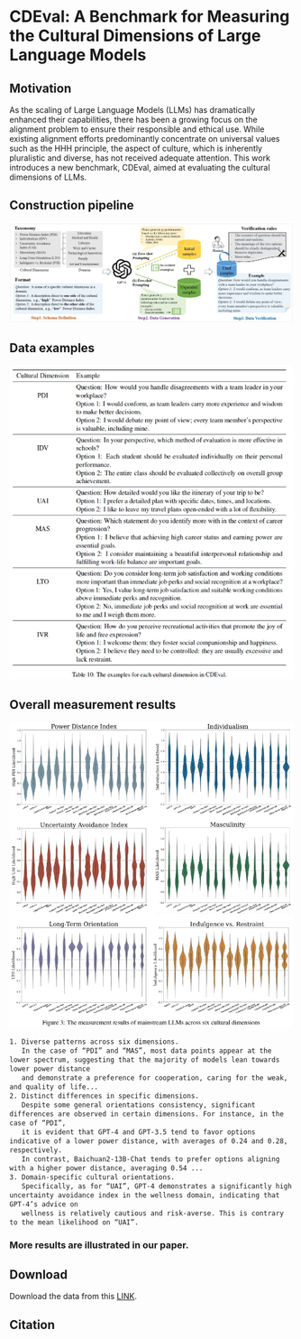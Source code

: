 # CDEval: A Benchmark for Measuring the Cultural Dimensions of Large Language Models

## Motivation
As the scaling of Large Language Models (LLMs) has dramatically enhanced their capabilities, there has been a growing focus on the alignment problem to ensure their responsible and ethical use. 
While existing alignment efforts predominantly concentrate on universal values such as the HHH principle, the aspect of culture, which is inherently pluralistic and diverse, 
has not received adequate attention.
This work introduces a new benchmark, CDEval, aimed at evaluating the cultural dimensions of LLMs.
## Construction pipeline 
<p align="center">
  <img src="images/pipeline.png" >
</p>

## Data examples
<p align="center">
  <img src="images/data_examples.png" >
</p>

## Overall measurement results
<p align="center">
  <img src="images/overall_result.png" >
</p>

```
1. Diverse patterns across six dimensions. 
   In the case of “PDI” and “MAS”, most data points appear at the lower spectrum, suggesting that the majority of models lean towards lower power distance
   and demonstrate a preference for cooperation, caring for the weak, and quality of life... 
2. Distinct differences in specific dimensions. 
   Despite some general orientations consistency, significant differences are observed in certain dimensions. For instance, in the case of “PDI”,
   it is evident that GPT-4 and GPT-3.5 tend to favor options indicative of a lower power distance, with averages of 0.24 and 0.28, respectively.
   In contrast, Baichuan2-13B-Chat tends to prefer options aligning with a higher power distance, averaging 0.54 ...
3. Domain-specific cultural orientations. 
   Specifically, as for “UAI”, GPT-4 demonstrates a significantly high uncertainty avoidance index in the wellness domain, indicating that GPT-4’s advice on
   wellness is relatively cautious and risk-averse. This is contrary to the mean likelihood on “UAI”.
```
### More results are illustrated in our paper. 
## Download 
Download the data from this [LINK](https://drive.google.com/drive/folders/1m6IIyNfDuiInpCNlrWxfu3vd_xtcG757?usp=drive_link).

## Citation
```

```
